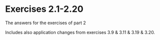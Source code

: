 # Exercises 2.1-2.20

The answers for the exercises of part 2

Includes also application changes from exercises 3.9 & 3.11 & 3.19 & 3.20.
